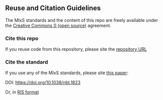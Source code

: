 ## Reuse and Citation Guidelines

The MIxS standards and the content of this repo are freely available under the [Creative Commons 0 (open source)](https://creativecommons.org/share-your-work/public-domain/cc0/) agreement. 

### Cite this repo

If you reuse code from this repository, please site the [repository URL](https://github.com/GenomicsStandardsConsortium/mixs)

### Cite the standard

If you use any of the MIxS standards, please site [this paper](https://www.nature.com/articles/nbt.1823):

DOI: https://doi.org/10.1038/nbt.1823

Or, in [RIS format](../../../citation.ris)
